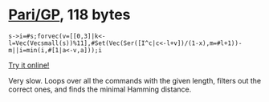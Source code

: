 # [Pari/GP], 118 bytes

    s->i=#s;forvec(v=[[0,3]|k<-l=Vec(Vecsmall(s))%11],#Set(Vec(Ser([I^c|c<-l+v])/(1-x),m=#l+1))-m||i=min(i,#[1|a<-v,a]));i

[Try it online!][TIO-kwqgqrgx]

Very slow. Loops over all the commands with the given length, filters out the correct ones, and finds the minimal Hamming distance.

[Pari/GP]: http://pari.math.u-bordeaux.fr/
[TIO-kwqgqrgx]: https://tio.run/##LY3BCsMgGINfRSwDf6pssmPV@86FXcSClHbIbCe1yAa@u7Njh5B8IZBgN8ceocxIlsiUk03s5teWppEkqfWFXk1@CublvTZVcbHekwhw4tzQpp/2oyX9tBF9G8Y81m2bDJwJZ2@gi2x8ywHYkrOTi1uJo43m2QqWqDUAnSs2BP8hETGFwubWvUZ8AEbzcUSRxsOgVEpCYIqwEupvPxxEUoewgfIF "Pari/GP – Try It Online"